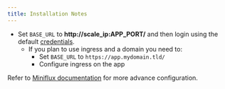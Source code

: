 ```yaml
---
title: Installation Notes
---
```


- Set `BASE_URL` to **http://scale_ip:APP_PORT/** and then login using the default [credentials](./credentials.md).
  - If you plan to use ingress and a domain you need to:
    - Set `BASE_URL` to `https://app.mydomain.tld/`
    - Configure ingress on the app

Refer to [Miniflux documentation](https://miniflux.app/docs/configuration.html) for more advance configuration.
